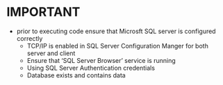 # IMPORTANT
* prior to executing code ensure that Microsft SQL server is configured correctly 
    * TCP/IP is enabled in SQL Server Configuration Manger for both server and client
    * Ensure  that ‘SQL Server Browser’ service is running
    * Using SQL Server Authentication credentials
    * Database exists and contains data
